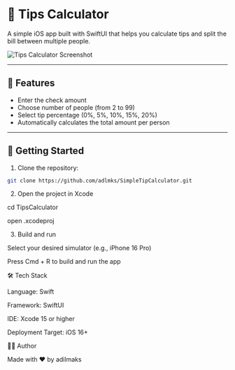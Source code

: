 # 💸 Tips Calculator

A simple iOS app built with SwiftUI that helps you calculate tips and split the bill between multiple people.

![Tips Calculator Screenshot](screenshots/tips-calculator.png)

---

## 📱 Features

- Enter the check amount
- Choose number of people (from 2 to 99)
- Select tip percentage (0%, 5%, 10%, 15%, 20%)
- Automatically calculates the total amount per person

---

## 🚀 Getting Started

1. Clone the repository:

```bash
git clone https://github.com/adlmks/SimpleTipCalculator.git
```

2. Open the project in Xcode

cd TipsCalculator

open .xcodeproj

3. Build and run

Select your desired simulator (e.g., iPhone 16 Pro)

Press Cmd + R to build and run the app

🛠 Tech Stack

Language: Swift

Framework: SwiftUI

IDE: Xcode 15 or higher

Deployment Target: iOS 16+

👨‍💻 Author

Made with ❤️ by adilmaks
